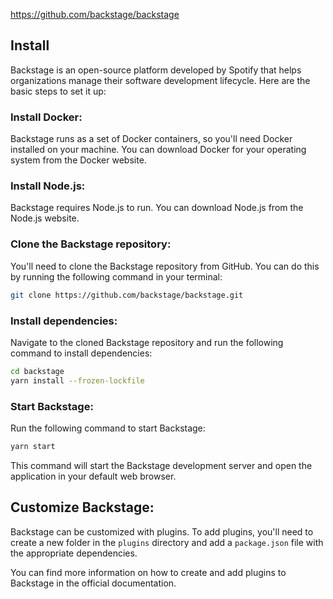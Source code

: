 https://github.com/backstage/backstage

## Install
Backstage is an open-source platform developed by Spotify that helps organizations manage their software development lifecycle. Here are the basic steps to set it up:

### Install Docker: 
Backstage runs as a set of Docker containers, so you'll need Docker installed on your machine. You can download Docker for your operating system from the Docker website.

### Install Node.js: 
Backstage requires Node.js to run. You can download Node.js from the Node.js website.
   
### Clone the Backstage repository: 
You'll need to clone the Backstage repository from GitHub. You can do this by running the following command in your terminal:
```bash
git clone https://github.com/backstage/backstage.git
```
  
### Install dependencies: 
Navigate to the cloned Backstage repository and run the following command to install dependencies:
```bash
cd backstage 
yarn install --frozen-lockfile
```

### Start Backstage: 
Run the following command to start Backstage:
```bash
yarn start
```
This command will start the Backstage development server and open the application in your default web browser.

## Customize Backstage: 
Backstage can be customized with plugins. To add plugins, you'll need to create a new folder in the `plugins` directory and add a `package.json` file with the appropriate dependencies. 

You can find more information on how to create and add plugins to Backstage in the official documentation.